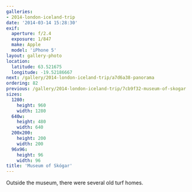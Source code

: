 ```yaml
---
galleries:
- 2014-london-iceland-trip
date: '2014-03-14 15:28:30'
exif:
  aperture: f/2.4
  exposure: 1/847
  make: Apple
  model: 'iPhone 5'
layout: gallery-photo
location:
  latitude: 63.521675
  longitude: -19.52186667
next: /gallery/2014-london-iceland-trip/a7d6a38-panorama
ordering: 82
previous: /gallery/2014-london-iceland-trip/7cb9f32-museum-of-skogar
sizes:
  1280:
    height: 960
    width: 1280
  640w:
    height: 480
    width: 640
  200x200:
    height: 200
    width: 200
  96x96:
    height: 96
    width: 96
title: 'Museum of Skógar'
---
```


Outside the museum, there were several old turf homes.
